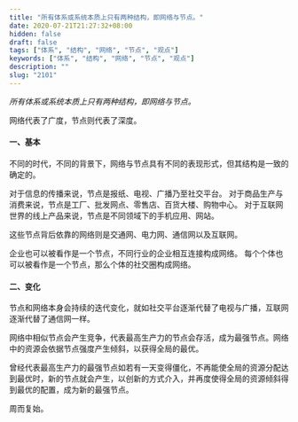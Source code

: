 ```yaml
---
title: "所有体系或系统本质上只有两种结构，即网络与节点。"
date: 2020-07-21T21:27:32+08:00
hidden: false
draft: false
tags: ["体系", "结构", "网络", "节点", "观点"]
keywords: ["体系", "结构", "网络", "节点", "观点"]
description: ""
slug: "2101"
---
```


*所有体系或系统本质上只有两种结构，即网络与节点。*

网络代表了广度，节点则代表了深度。

<!--more-->

#### 一、基本

不同的时代，不同的背景下，网络与节点具有不同的表现形式，但其结构是一致的确定的。

对于信息的传播来说，节点是报纸、电视、广播乃至社交平台。
对于商品生产与消费来说，节点是工厂、批发网点、零售店、百货大楼、购物中心。
对于互联网世界的线上产品来说，节点是不同领域下的手机应用、网站。

这些节点背后依靠的网络则是交通网、电力网、通信网以及互联网。

企业也可以被看作是一个节点，不同行业的企业相互连接构成网络。
每个个体也可以被看作是一个节点，那么个体的社交圈构成网络。

#### 二、变化

节点和网络本身会持续的迭代变化，就如社交平台逐渐代替了电视与广播，互联网逐渐代替了通信网一样。

网络中相似节点会产生竞争，代表最高生产力的节点会存活，成为最强节点。网络中的资源会依据节点强度产生倾斜，以获得全局的最优。

曾经代表最高生产力的最强节点如若有一天变得僵化，不再能使全局的资源分配达到最优时，新的节点就会产生，以创新的方式介入，并再度使得全局的资源倾斜得到最优的配置，成为新的最强节点。

周而复始。
